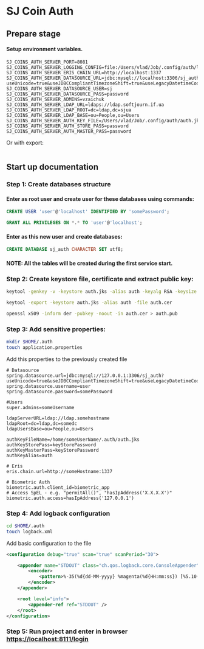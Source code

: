 # SJ Coin Auth

## Prepare stage
#### Setup environment variables.
```
SJ_COINS_AUTH_SERVER_PORT=8081
SJ_COINS_AUTH_SERVER_LOGGING_CONFIG=file:/Users/vlad/Job/.config/auth/logback.xml
SJ_COINS_AUTH_SERVER_ERIS_CHAIN_URL=http://localhost:1337
SJ_COINS_AUTH_SERVER_DATASOURCE_URL=jdbc:mysql://localhost:3306/sj_auth?useUnicode=true&useJDBCCompliantTimezoneShift=true&useLegacyDatetimeCode=false&serverTimezone=UTC&useSSL=false
SJ_COINS_AUTH_SERVER_DATASOURCE_USER=sj
SJ_COINS_AUTH_SERVER_DATASOURCE_PASS=password
SJ_COINS_AUTH_SERVER_ADMINS=vzaichuk
SJ_COINS_AUTH_SERVER_LDAP_URL=ldaps://ldap.softjourn.if.ua
SJ_COINS_AUTH_SERVER_LDAP_ROOT=dc=ldap,dc=sjua
SJ_COINS_AUTH_SERVER_LDAP_BASE=ou=People,ou=Users
SJ_COINS_AUTH_SERVER_AUTH_KEY_FILE=/Users/vlad/Job/.config/auth/auth.jks
SJ_COINS_AUTH_SERVER_AUTH_STORE_PASS=password
SJ_COINS_AUTH_SERVER_AUTH_MASTER_PASS=password
```
Or with export:
```
```

## Start up documentation

### Step 1: Create databases structure

#### Enter as root user and create user for these databases using commands:

```sql
CREATE USER 'user'@'localhost' IDENTIFIED BY 'somePassword';

GRANT ALL PRIVILEGES ON *.* TO 'user'@'localhost';
```

#### Enter as this new user and create databases:

```sql
CREATE DATABASE sj_auth CHARACTER SET utf8;
```

#### NOTE: All the tables will be created during the first service start.

### Step 2: Create keystore file, certificate and extract public key:

```bash
keytool -genkey -v -keystore auth.jks -alias auth -keyalg RSA -keysize 2048 -validity 10000

keytool -export -keystore auth.jks -alias auth -file auth.cer

openssl x509 -inform der -pubkey -noout -in auth.cer > auth.pub
```


### Step 3: Add sensitive properties:

```bash
mkdir $HOME/.auth
touch application.properties
```

Add this properties to the previously created file

```properties
# Datasource
spring.datasource.url=jdbc:mysql://127.0.0.1:3306/sj_auth?useUnicode=true&useJDBCCompliantTimezoneShift=true&useLegacyDatetimeCode=false&serverTimezone=UTC&useSSL=false
spring.datasource.username=user
spring.datasource.password=somePassword

#Users
super.admins=someUsername

ldapServerURL=ldap://ldap.somehostname
ldapRoot=dc=ldap,dc=somedc
ldapUsersBase=ou=People,ou=Users

authKeyFileName=/home/someUserName/.auth/auth.jks
authKeyStorePass=keyStorePassword
authKeyMasterPass=keyStorePassword
authKeyAlias=auth

# Eris
eris.chain.url=http://someHostname:1337

# Biometric Auth
biometric.auth.client_id=biometric_app
# Access SpEL - e.g. "permitAll()", "hasIpAddress('X.X.X.X')"
biometric.auth.access=hasIpAddress('127.0.0.1')
```

### Step 4: Add logback configuration

```bash
cd $HOME/.auth
touch logback.xml
```

Add basic configuration to the file

```xml
<configuration debug="true" scan="true" scanPeriod="30">

    <appender name="STDOUT" class="ch.qos.logback.core.ConsoleAppender">
        <encoder>
            <pattern>%-35(%d{dd-MM-yyyy} %magenta(%d{HH:mm:ss}) [%5.10(%thread)]) %highlight(%-5level) %cyan(%logger{16}) - %msg%n</pattern>
        </encoder>
    </appender>

    <root level="info">
        <appender-ref ref="STDOUT" />
    </root>
</configuration>
```

### Step 5: Run project and enter in browser [https://localhost:8111/login](https://localhost:8111/login)